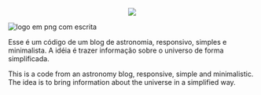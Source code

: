 <p align="center"><img src="https://user-images.githubusercontent.com/62525275/198724146-1bf78248-7f5e-4b5e-a7e6-0af4b9184b33.svg"/></p>

![logo em png com escrita](https://user-images.githubusercontent.com/62525275/224735130-6ce9f72a-de6b-491f-bde5-bf9229e51601.png)

Esse é um código de um blog de astronomia, responsivo, simples e minimalista. A idéia é trazer informação sobre o universo de forma simplificada.

This is a code from an astronomy blog, responsive, simple and minimalistic. The idea is to bring information about the universe in a simplified way.
